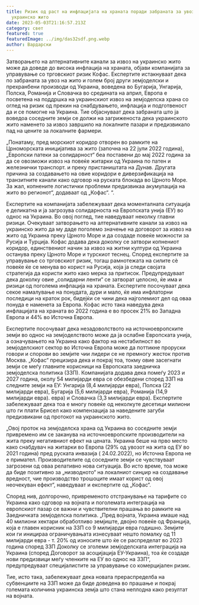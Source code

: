 ```yaml
---
title: Ризик од раст на инфлацијата на храната поради забраната за увоз на
  украинско жито
date: 2023-05-03T21:16:57.213Z
category: свет
featured: true
featuredImage: ../img/das32sdf.png.webp
author: Вардарски
---
```


Затворањето на алтернативните канали за извоз на украинско жито може да доведе до висока инфлација на храната, објави компанијата за управување со трговскиот ризик Кофас.
Експертите истакнуваат дека по забраната за увоз на жито и голем број други земјоделски и прехранбени производи од Украина, воведена во Бугарија, Унгарија, Полска, Романија и Словачка во средината на април, Европа е посветена на поддршка на украинскиот извоз на земјоделска храна со оглед на ризик од прекин на снабдувањето, инфлација и подготвеност да и се помогне на Украина. Тие објаснуваат дека забраната што ја воведоа соседните земји се должи на загриженоста дека украинското жито наменето за извоз завршило на локалните пазари и предизвикало пад на цените за локалните фармери.

„Понатаму, пред морскиот коридор отворен во рамките на Црноморската иницијатива за жито (започна на 22 јули 2022 година), „Европски патеки за солидарност“ беа поставени до мај 2022 година за да се овозможи извоз на повеќе житарки од Украина по патен и железнички транспорт. и преку пристаништата на Дунав. Другата причина за создавањето на овие коридори е диверзификација на транзитните канали како одговор на руската блокада во Црното Море. За жал, копнените логистички проблеми предизвикаа акумулација на жито во регионот“, додаваат од „Кофас“. “.

Експертите на компанијата забележуваат дека моменталната ситуација е деликатна и ја загрозува солидарноста на Европската унија (ЕУ) во однос на Украина. Во овој поглед, тие наведуваат неколку главни ризици. Очекуваат затворањето на алтернативните канали за извоз на украинско жито да му даде поголемо значење на договорот за извоз на жито од Украина преку Црното Море и да создаде повеќе можности за Русија и Турција. Кофас додава дека доколку се затвори копнениот коридор, единствениот начин за извоз на житни култури од Украина останува преку Црното Море и турскиот теснец. Според експертите за управување со трговскиот ризик, тогаш рамнотежата на силите сè повеќе ќе се менува во корист на Русија, која ја следи својата стратегија да користи жито како мерка за притисок. Предупредуваат дека доколку овие „солидарни ленти“ се затворат целосно, ќе има и ризици од поголема инфлација на храната. Експертите посочуваат дека секое намалување на понудата, дури и мало, ќе има инфлаторни последици на краток рок, бидејќи се чини дека најголемиот дел од оваа понуда е наменета за Европа. Кофас исто така наведува дека инфлацијата на храната во 2022 година е во просек 21% во Западна Европа и 44% во Источна Европа.

Експертите посочуваат дека незадоволството на источноевропските земји во однос на земјоделството може да ја ослабне Европската унија, а означувањето на Украина како фактор на нестабилност во земјоделскиот сектор во Источна Европа може да поттикне проруски говори и спорови во земјите чии лидери се не премногу жесток против Москва. „Кофас“ прецизира дека и покрај тоа, токму овие засегнати земји се меѓу главните корисници на Европската заедничка земјоделска политика (ЗЗП). Компанијата додава дека помеѓу 2023 и 2027 година, околу 54 милијарди евра се обезбедени според ЗЗП на следните земји на ЕУ: Унгарија (8,4 милијарди евра), Полска (22 милијарди евра), Бугарија (5,6 милијарди евра), Романија (14,9 милијарди евра). евра) и Словачка (3,3 милијарди евра). Експертите забележуваат дека тоа е многу повеќе од неколкуте десетици милиони што ги плати Брисел како компензација за наведените загуби предизвикани од протокот на украинското жито.

„Овој проток на земјоделска храна од Украина во соседните земји привремено им се заканува на источноевропските производители на жита преку негативниот ефект на цената. Украина беше на прво место како снабдувач на житарки во Европа (29% од увозот на жита од ЕУ во 2021 година) пред руската инвазија ( 24.02.2022), но Источна Европа не е примател. Производителите од соседните земји се чувствуваат загрозени од оваа релативно нова ситуација. Во исто време, тоа може да биде позитивно за „низводното“ на локалниот синџир на создавање вредност, чие производство трошоците имаат корист од овој неочекуван ефект“, наведуваат и експертите од „Кофас“.

Според нив, долгорочно, привременото отстранување на тарифите со Украина како одговор на војната и поголемата интеграција на европскиот пазар се важни и чувствителни прашања во рамките на Заедничката земјоделска политика. „Пред војната, Украина имаше над 40 милиони хектари обработливо земјиште, двојно повеќе од Франција, која е главен корисник на ЗЗП со 9 милијарди евра годишно. Земјите кои ги иницираа ограничувањата изнесуваат нешто помалку од 11 милијарди евра - т. 20% од износите што ќе се распределат во 2023 година според ЗЗП Доколку се зголеми земјоделската интеграција на Украина (според Договорот за асоцијација ЕУ-Украина), тоа ќе создаде нови предизвици меѓу членките на ЕУ во однос на ЗЗП“, предупредуваат специјалистите за управување со комерцијален ризик.

Тие, исто така, забележуваат дека новата прераспределба на субвенциите на ЗЗП може да биде доведена во прашање и покрај големата количина украинска земја што стана неплодна како резултат на војната.
